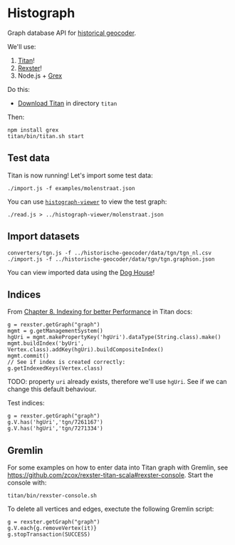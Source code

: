 # Histograph

Graph database API for [historical geocoder](https://github.com/erfgoed-en-locatie/historische-geocoder/).

We'll use:

1. [Titan](http://thinkaurelius.github.io/titan/)!
2. [Rexster](https://github.com/thinkaurelius/titan/wiki/Rexster-Graph-Server)!
3. Node.js + [Grex](https://github.com/jbmusso/grex)

Do this:

- [Download Titan](https://github.com/thinkaurelius/titan/wiki/Downloads) in directory `titan`

Then:

    npm install grex
    titan/bin/titan.sh start

## Test data

Titan is now running! Let's import some test data:

    ./import.js -f examples/molenstraat.json

You can use [`histograph-viewer`](https://github.com/erfgoed-en-locatie/histograph-viewer/) to view the test graph:

    ./read.js > ../histograph-viewer/molenstraat.json

## Import datasets

    converters/tgn.js -f ../historische-geocoder/data/tgn/tgn_nl.csv
    ./import.js -f ../historische-geocoder/data/tgn/tgn.graphson.json

You can view imported data using the [Dog House](http://localhost:8182/doghouse/main/graph/graph)!

## Indices

From [Chapter 8. Indexing for better Performance](http://s3.thinkaurelius.com/docs/titan/current/indexes.html) in Titan docs:

    g = rexster.getGraph("graph")
    mgmt = g.getManagementSystem()
    hgUri = mgmt.makePropertyKey('hgUri').dataType(String.class).make()
    mgmt.buildIndex('byUri', Vertex.class).addKey(hgUri).buildCompositeIndex()
    mgmt.commit()
    // See if index is created correctly:
    g.getIndexedKeys(Vertex.class)

TODO: property `uri` already exists, therefore we'll use `hgUri`. See if we can change this default behaviour.

Test indices:

    g = rexster.getGraph("graph")
    g.V.has('hgUri','tgn/7261167')
    g.V.has('hgUri','tgn/7271334')

## Gremlin

For some examples on how to enter data into Titan graph with Gremlin, see https://github.com/zcox/rexster-titan-scala#rexster-console. Start the console with:

    titan/bin/rexster-console.sh

To delete all vertices and edges, exectute the following Gremlin script:

    g = rexster.getGraph("graph")
    g.V.each{g.removeVertex(it)}
    g.stopTransaction(SUCCESS)

